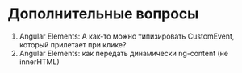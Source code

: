 # Дополнительные вопросы


1. Angular Elements: А как-то можно типизировать CustomEvent, который прилетает при клике?
2. Angular Elements: как передать динамически ng-content (не innerHTML)
